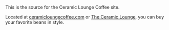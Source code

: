 This is the source for the Ceramic Lounge Coffee site.

Located at [ceramicloungecoffee.com](ceramicloungecoffee.com) or [The Ceramic Lounge](theceramiclounge.com), you can buy your favorite beans in style.
